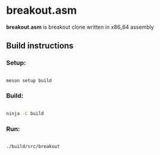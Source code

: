 # breakout.asm

**breakout.asm** is breakout clone written in x86\_64 assembly

## Build instructions

### Setup:

```sh

meson setup build

```

### Build:

```sh

ninja -C build

```

### Run:

```sh

./build/src/breakout

```

